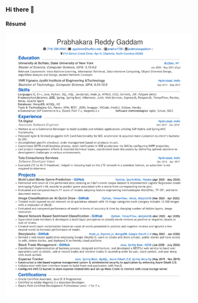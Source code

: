 ### Hi there 👋
#### Résumé


[![Résumé](https://github.com/prabha1729/prabha1729/blob/master/Resume_Prabhakar_SDE-1.png)](https://raw.githubusercontent.com/prabha1729/prabha1729/blob/master/Resume_Prabhakar_SDE.pdf) 

